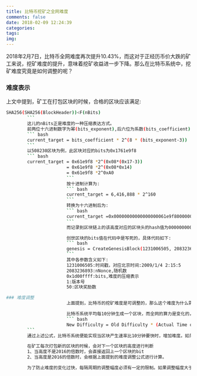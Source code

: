 ```yaml
---
title: 比特币挖矿之全网难度
comments: false
date: 2018-02-09 12:24:39
categories:
tags:
img:
---
```


2018年2月7日，比特币全网难度再次提升10.43%，而这对于正经历币价大跌的矿工来说，挖矿难度的提升，意味着挖矿收益进一步下降。那么在比特币系统中，挖矿难度究竟是如何调整的呢？

### 难度表示
上文中提到，矿工在打包区块的时候，合格的区块应该满足:
``` bash
SHA256(SHA256(BlockHeader))<F(nBits)
		```
		这儿的nBits正是难度的一种压缩表达方式。
		前两位十六进制数字为幂(bits_exponent),后六位为系数(bits_coefficient)
		``` bash
		current_target = bits_coefficient * 2^(8 * (bits_exponent-3))
		```
		以508230区块为例，此区块对应的bits为0x1761e9f8
		``` bash
		current_target = 0x61e9f8 *2^(0x08*(0x17-3))
		               = 0x61e9f8 *2^(0x08*0x14)
		               = 0x61e9f8 *2^0xA0
					   ```
					   按十进制计算为:
					   ``` bash
					   current_target = 6,416,888 * 2^160
					   ```
					   转换为十六进制后为:
					   ``` bash
					   current_target =0x00000000000000000061e9f80000000000000000000000000000000000000000
					   ```
					   而记录到区块链上的该高度对应的区块头的hash值为0000000000000000003692a92ed937e4e0a5f247e27feeeb4df383e6d9c2bd94,满足要求。

					   创世区块的bits值在代码中是写死的，具体代码如下:
					   ``` bash
					   genesis = CreateGenesisBlock(1231006505, 2083236893, 0x1d00ffff, 1, 50 * COIN);
					   ```
					   其中各参数含义如下:
					   1231006505:时间戳，对应北京时间:2009/1/4 2:15:5
					   2083236893:nNonce,随机数
					   0x1d00ffff:bits,难度的压缩表示
					   1:版本号
					   50:区块奖励数

### 难度调整
					   上面提到，比特币的挖矿难度是可调整的，那么这个难度为什么需要调整？由谁来调整？如何调整？

					   比特币系统平均每10分钟生成一个区块，而全网的算力是变化的，为了应对全网算力可能在一定时间内发生暴增或者骤减的情况，保持每10分钟产生一个新区块的产生速率，比特币采用这样一种难度调整机制:每2016个区块，所有节点调整一次难度，难度的调整公式如下：
					   ``` bash
					   New Difficulty = Old Difficulty * (Actual Time of Last 2016 Blocks / 20160 minutes)
		```
		通过上述公式，比特币系统便能实现当区块产生速率比10分钟要快时，增加难度。如果发现比10分钟慢时，则降低难度。当然这种调整无法及时应对币价暴跌导致全网算力骤减的情况。

		在矿工每次打包新的区块的时候，会对下一个区块的高度进行判断
		1、当高度不是2016的倍数时，会直接返回上一个区块的bit
		2、当高度是2016的倍数时，会根据上面提到的难度调整公式进行计算。

		为了防止难度的变化过快，每隔周期的调整幅度必须有一定的限制。如果调整幅度大于4倍，则按4倍调整，因此当难度变化过快时，可能要经过几个2016区块周期才会完成。


